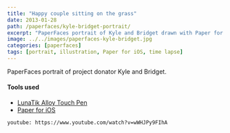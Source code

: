 ```yaml
---
title: "Happy couple sitting on the grass"
date: 2013-01-28
path: /paperfaces/kyle-bridget-portrait/
excerpt: "PaperFaces portrait of Kyle and Bridget drawn with Paper for iOS on an iPad."
image: ../../images/paperfaces-kyle-bridget.jpg
categories: [paperfaces]
tags: [portrait, illustration, Paper for iOS, time lapse]
---
```


PaperFaces portrait of project donator Kyle and Bridget.

#### Tools used

- [LunaTik Alloy Touch Pen](https://www.amazon.com/gp/product/B00821TR7G/ref=as_li_ss_tl?ie=UTF8&tag=mademist-20&linkCode=as2&camp=1789&creative=390957&creativeASIN=B00821TR7G)
- [Paper for iOS](https://paper.bywetransfer.com/)

`youtube: https://www.youtube.com/watch?v=wWHJPy9FIhA`
